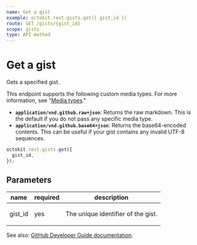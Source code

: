 ```yaml
---
name: Get a gist
example: octokit.rest.gists.get({ gist_id })
route: GET /gists/{gist_id}
scope: gists
type: API method
---
```


# Get a gist

Gets a specified gist.

This endpoint supports the following custom media types. For more information, see "[Media types](https://docs.github.com/rest/using-the-rest-api/getting-started-with-the-rest-api#media-types)."

- **`application/vnd.github.raw+json`**: Returns the raw markdown. This is the default if you do not pass any specific media type.
- **`application/vnd.github.base64+json`**: Returns the base64-encoded contents. This can be useful if your gist contains any invalid UTF-8 sequences.

```js
octokit.rest.gists.get({
  gist_id,
});
```

## Parameters

<table>
  <thead>
    <tr>
      <th>name</th>
      <th>required</th>
      <th>description</th>
    </tr>
  </thead>
  <tbody>
    <tr><td>gist_id</td><td>yes</td><td>

The unique identifier of the gist.

</td></tr>
  </tbody>
</table>

See also: [GitHub Developer Guide documentation](https://docs.github.com/rest/gists/gists#get-a-gist).
